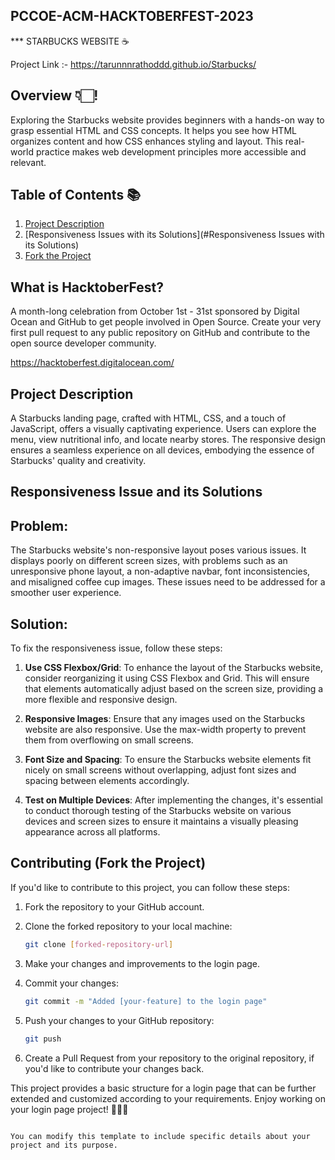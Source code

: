## PCCOE-ACM-HACKTOBERFEST-2023

*** STARBUCKS WEBSITE ☕️

Project Link :- https://tarunnnrathoddd.github.io/Starbucks/

## Overview 👇🏻!
Exploring the Starbucks website provides beginners with a hands-on way to grasp essential HTML and CSS concepts. It helps you see how HTML organizes content and how CSS enhances styling and layout. This real-world practice makes web development principles more accessible and relevant.

## Table of Contents 📚

1. [Project Description](#project-description)
2. [Responsiveness Issues with its Solutions](#Responsiveness Issues with its Solutions)
3. [Fork the Project](#fork-the-project)


## What is HacktoberFest?

A month-long celebration from October 1st - 31st sponsored by Digital Ocean and GitHub to get people involved in Open Source. Create your very first pull request to any public repository on GitHub and contribute to the open source developer community.

https://hacktoberfest.digitalocean.com/

## Project Description   
A Starbucks landing page, crafted with HTML, CSS, and a touch of JavaScript, offers a visually captivating experience. Users can explore the menu, view nutritional info, and locate nearby stores. The responsive design ensures a seamless experience on all devices, embodying the essence of Starbucks' quality and creativity.


## Responsiveness Issue and its Solutions

## Problem:

The Starbucks website's non-responsive layout poses various issues. It displays poorly on different screen sizes, with problems such as an unresponsive phone layout, a non-adaptive navbar, font inconsistencies, and misaligned coffee cup images. These issues need to be addressed for a smoother user experience.

## Solution:
To fix the responsiveness issue, follow these steps:

1. **Use CSS Flexbox/Grid**: 
To enhance the layout of the Starbucks website, consider reorganizing it using CSS Flexbox and Grid. This will ensure that elements automatically adjust based on the screen size, providing a more flexible and responsive design.

2. **Responsive Images**:
 Ensure that any images used on the Starbucks website are also responsive. Use the max-width property to prevent them from overflowing on small screens.

4. **Font Size and Spacing**: 
To ensure the Starbucks website elements fit nicely on small screens without overlapping, adjust font sizes and spacing between elements accordingly.

5. **Test on Multiple Devices**:
After implementing the changes, it's essential to conduct thorough testing of the Starbucks website on various devices and screen sizes to ensure it maintains a visually pleasing appearance across all platforms.

## Contributing (Fork the Project)
If you'd like to contribute to this project, you can follow these steps:

1. Fork the repository to your GitHub account.

2. Clone the forked repository to your local machine:
   ```bash
   git clone [forked-repository-url]
   ```

3. Make your changes and improvements to the login page.

4. Commit your changes:
   ```bash
   git commit -m "Added [your-feature] to the login page"
   ```

5. Push your changes to your GitHub repository:
   ```bash
   git push
   ```

6. Create a Pull Request from your repository to the original repository, if you'd like to contribute your changes back.

This project provides a basic structure for a login page that can be further extended and customized according to your requirements. Enjoy working on your login page project! 👤🔐🌐
```

You can modify this template to include specific details about your project and its purpose.
